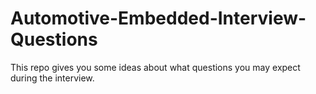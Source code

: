 # Automotive-Embedded-Interview-Questions
This repo gives you some ideas about what questions you may expect during the interview.
